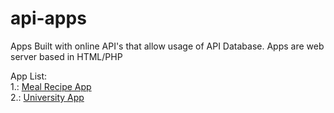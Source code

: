 # api-apps
Apps Built with online API's that allow usage of API Database. Apps are web server based in HTML/PHP

App List:<br>
1.: <a href="http://demos.mk117.tk/github-web-api/Meal-Recipe-App/index.html" target="_blank">Meal Recipe App</a><br>
2.: <a href="http://demos.mk117.tk/github-web-api/University-List-App/index.html" target="_blank">University App</a><br>
